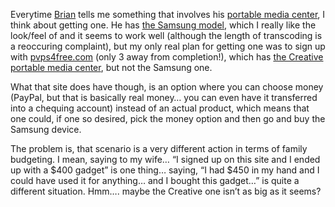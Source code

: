 Everytime <a href="http://blogs.msdn.com/brianjo" target="_blank" class="broken_link">Brian</a> tells me something that involves his <a href="http://www.microsoft.com/windowsmobile/portablemediacenter/default.mspx" target="_blank" class="broken_link">portable media center</a>, I think about getting one. He has <a href="http://www.amazon.com/exec/obidos/ASIN/B000294HDU/duncanmackenz-20?creative=327641&#038;camp=14573&#038;link_code=as1" target="_blank">the Samsung model</a>, which I really like the look/feel of and it seems to work well (although the length of transcoding is a reoccuring complaint), but my only real plan for getting one was to sign up with <a href="http://www.pvps4free.com/default.aspx?r=160508" target="_blank">pvps4free.com</a> (only 3 away from completion!), which has <a href="http://www.amazon.com/exec/obidos/ASIN/B0002J6GLG/duncanmackenz-20?creative=327641&#038;camp=14573&#038;link_code=as1" target="_blank">the Creative portable media center</a>, but not the Samsung one.

What that site does have though, is an option where you can choose money (PayPal, but that is basically real money&#8230; you can even have it transferred into a chequing account) instead of an actual product, which means that one could, if one so desired, pick the money option and then go and buy the Samsung device.

The problem is, that scenario is a very different action in terms of family budgeting. I mean, saying to my wife&#8230; &#8220;I signed up on this site and I ended up with a $400 gadget&#8221; is one thing&#8230; saying, &#8220;I had $450 in my hand and I could have used it for anything&#8230; and I bought this gadget&#8230;&#8221; is quite a different situation. Hmm&#8230;. maybe the Creative one isn&#8217;t as big as it seems?